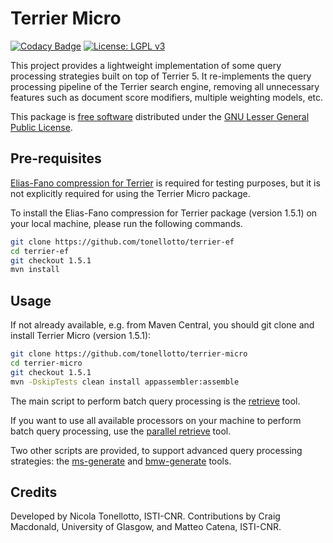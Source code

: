 # Terrier Micro

[![Codacy Badge](https://api.codacy.com/project/badge/Grade/be331c1b98ca42b588db6115c548df07)](https://www.codacy.com?utm_source=github.com&amp;utm_medium=referral&amp;utm_content=tonellotto/terrier-micro&amp;utm_campaign=Badge_Grade)
[![License: LGPL v3](https://img.shields.io/badge/License-LGPL%20v3-blue.svg)](https://www.gnu.org/licenses/lgpl-3.0)

This project provides a lightweight implementation of some query processing strategies built on top of Terrier 5. It re-implements the query processing pipeline of the Terrier search engine, removing all unnecessary features such as document score modifiers, multiple weighting models, etc.

This package is [free software](http://www.gnu.org/philosophy/free-sw.html) distributed under the [GNU Lesser General Public License](http://www.gnu.org/copyleft/lesser.html).

## Pre-requisites

[Elias-Fano compression for Terrier](https://github.com/tonellotto/terrier-ef) is required for testing purposes, but it is not explicitly required for using the Terrier Micro package.

To install the Elias-Fano compression for Terrier package (version 1.5.1) on your local machine, please run the following commands.

```bash
git clone https://github.com/tonellotto/terrier-ef
cd terrier-ef
git checkout 1.5.1
mvn install
```

## Usage

If not already available, e.g. from Maven Central, you should git clone and install Terrier Micro (version 1.5.1):

```bash
git clone https://github.com/tonellotto/terrier-micro
cd terrier-micro
git checkout 1.5.1
mvn -DskipTests clean install appassembler:assemble
```

The main script to perform batch query processing is the [retrieve](./docs/retrieve.md) tool.

If you want to use all available processors on your machine to perform batch query processing, use the [parallel retrieve](./docs/parallel_retrieve.md) tool.

Two other scripts are provided, to support advanced query processing strategies: the [ms-generate](./docs/ms-gen.md) and [bmw-generate](./docs/bmw-gen.md) tools.

## Credits

Developed by Nicola Tonellotto, ISTI-CNR. Contributions by Craig Macdonald, University of Glasgow, and Matteo Catena, ISTI-CNR.

